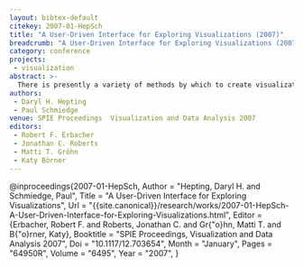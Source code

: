 ```yaml
---
layout: bibtex-default
citekey: 2007-01-HepSch
title: "A User-Driven Interface for Exploring Visualizations (2007)"
breadcrumb: "A User-Driven Interface for Exploring Visualizations (2007)"
category: conference
projects:
 - visualization
abstract: >-
  There is presently a variety of methods by which to create visualizations, and many of these require a great deal of manual intervention. Even with those methods by which it is easy to create a single visual representation, understanding the range of possible visual representations and exploring amongst them is difficult. We present a generalized interface, called cogito, that permits the user to control exploration of the visualization output of various manual tools, all without the requirement to modify the original tool. Programming within the cogito API is required to connect to each tool, but it is not onerous. We consider that the exploratory experience or activity is valuable, and that it is possible to easily create this experience for standard tools that do not normally permit exploration. We illustrate this approach with several examples from different kinds of manual interfaces and discuss the requirements of each.
authors:
 - Daryl H. Hepting
 - Paul Schmiedge
venue: SPIE Proceedings  Visualization and Data Analysis 2007
editors:
 - Robert F. Erbacher
 - Jonathan C. Roberts
 - Matti T. Gröhn
 - Katy Börner
---
```

@inproceedings{2007-01-HepSch,
	Author =  "Hepting, Daryl H. and Schmiedge, Paul",
	Title =  "A User-Driven Interface for Exploring Visualizations",
	Url = \"{{site.canonical}}/research/works/2007-01-HepSch-A-User-Driven-Interface-for-Exploring-Visualizations.html\",
	Editor =  {Erbacher, Robert F. and Roberts, Jonathan C. and Gr{\"o}hn, Matti T. and B{\"o}rner, Katy},
	Booktitle =  "SPIE Proceedings, Visualization and Data Analysis 2007",
	Doi =  "10.1117/12.703654",
	Month =  "January",
	Pages =  "64950R",
	Volume =  "6495",
	Year =  "2007",
}
